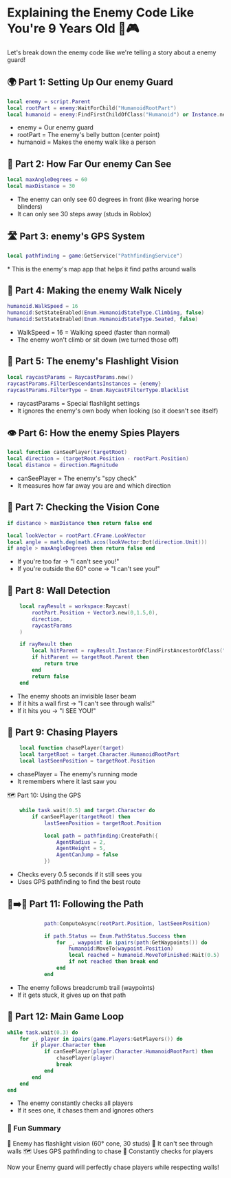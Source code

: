 # Explaining the Enemy Code Like You're 9 Years Old 🧒🎮

Let's break down the enemy code like we're telling a story about a enemy guard!

## 🌍 Part 1: Setting Up Our enemy Guard

```lua
local enemy = script.Parent
local rootPart = enemy:WaitForChild("HumanoidRootPart")
local humanoid = enemy:FindFirstChildOfClass("Humanoid") or Instance.new("Humanoid", enemy)

```

- enemy = Our enemy guard
- rootPart = The enemy's belly button (center point)
- humanoid = Makes the enemy walk like a person

## 👀 Part 2: How Far Our enemy Can See

```lua
local maxAngleDegrees = 60
local maxDistance = 30
```

- The enemy can only see 60 degrees in front (like wearing horse blinders)
- It can only see 30 steps away (studs in Roblox)

## 🛣️ Part 3: enemy's GPS System

```lua
local pathfinding = game:GetService("PathfindingService")
```

\* This is the enemy's map app that helps it find paths around walls

## 🚶 Part 4: Making the enemy Walk Nicely

```lua
humanoid.WalkSpeed = 16
humanoid:SetStateEnabled(Enum.HumanoidStateType.Climbing, false)
humanoid:SetStateEnabled(Enum.HumanoidStateType.Seated, false)
```

- WalkSpeed = 16 = Walking speed (faster than normal)
- The enemy won't climb or sit down (we turned those off)

## 🔦 Part 5: The enemy's Flashlight Vision

```lua
local raycastParams = RaycastParams.new()
raycastParams.FilterDescendantsInstances = {enemy}
raycastParams.FilterType = Enum.RaycastFilterType.Blacklist
```

- raycastParams = Special flashlight settings
- It ignores the enemy's own body when looking (so it doesn't see itself)

## 👁️ Part 6: How the enemy Spies Players

```lua
local function canSeePlayer(targetRoot)
local direction = (targetRoot.Position - rootPart.Position)
local distance = direction.Magnitude
```

- canSeePlayer = The enemy's "spy check"
- It measures how far away you are and which direction

## 📐 Part 7: Checking the Vision Cone

```lua
if distance > maxDistance then return false end

local lookVector = rootPart.CFrame.LookVector
local angle = math.deg(math.acos(lookVector:Dot(direction.Unit)))
if angle > maxAngleDegrees then return false end
```

- If you're too far → "I can't see you!"
- If you're outside the 60° cone → "I can't see you!"

## 🧱 Part 8: Wall Detection

```lua
    local rayResult = workspace:Raycast(
        rootPart.Position + Vector3.new(0,1.5,0),
        direction,
        raycastParams
    )

    if rayResult then
        local hitParent = rayResult.Instance:FindFirstAncestorOfClass("Model")
        if hitParent == targetRoot.Parent then
            return true
        end
        return false
    end
```

- The enemy shoots an invisible laser beam
- If it hits a wall first → "I can't see through walls!"
- If it hits you → "I SEE YOU!"

## 🏃 Part 9: Chasing Players

```lua
    local function chasePlayer(target)
    local targetRoot = target.Character.HumanoidRootPart
    local lastSeenPosition = targetRoot.Position
```

- chasePlayer = The enemy's running mode
- It remembers where it last saw you

🗺️ Part 10: Using the GPS

```lua
    while task.wait(0.5) and target.Character do
        if canSeePlayer(targetRoot) then
            lastSeenPosition = targetRoot.Position

            local path = pathfinding:CreatePath({
                AgentRadius = 2,
                AgentHeight = 5,
                AgentCanJump = false
            })
```

- Checks every 0.5 seconds if it still sees you
- Uses GPS pathfinding to find the best route

## 🚶➡️🏃 Part 11: Following the Path

```lua
            path:ComputeAsync(rootPart.Position, lastSeenPosition)

            if path.Status == Enum.PathStatus.Success then
                for _, waypoint in ipairs(path:GetWaypoints()) do
                    humanoid:MoveTo(waypoint.Position)
                    local reached = humanoid.MoveToFinished:Wait(0.5)
                    if not reached then break end
                end
            end
```

- The enemy follows breadcrumb trail (waypoints)
- If it gets stuck, it gives up on that path

## 👋 Part 12: Main Game Loop

```lua
while task.wait(0.3) do
    for _, player in ipairs(game.Players:GetPlayers()) do
        if player.Character then
            if canSeePlayer(player.Character.HumanoidRootPart) then
                chasePlayer(player)
                break
            end
        end
    end
end

```

- The enemy constantly checks all players
- If it sees one, it chases them and ignores others

### 🌈 Fun Summary

🤖 Enemy has flashlight vision (60° cone, 30 studs)
🧱 It can't see through walls
🗺️ Uses GPS pathfinding to chase
🔄 Constantly checks for players

Now your Enemy guard will perfectly chase players while respecting walls!
